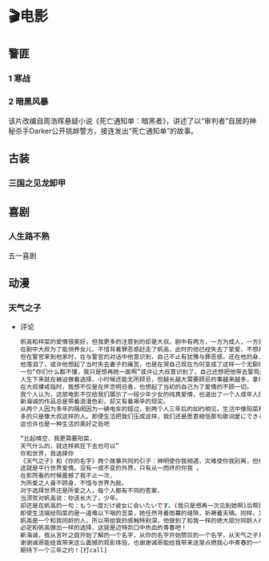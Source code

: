 # 🎬电影

## 警匪

### 1 寒战

### 2 暗黑风暴

该片改编自周浩晖悬疑小说《死亡通知单：暗黑者》，讲述了以“审判者”自居的神秘杀手Darker公开挑衅警方，接连发出“死亡通知单”的故事。







## 古装

### 三国之见龙卸甲





## 喜剧

### 人生路不熟

五一喜剧





## 动漫

### 天气之子





- 评论

  ```sh
  帆高和样菜的爱情很美好，但我更多的注意到的却是大叔。剧中有两方，一方为成人，一方则为少年，而在中间夹着一个大叔。
  在剧中大叔为了能领养女儿，不惜背着罪恶感赶走了帆高，此时的他已经失去了挚爱，不想再放弃另一个。
  但在警官来到他家时，在与警官的对话中他意识到，自己不止有犹豫与罪恶感，还在他的身上看到了自己的影子。
  他落泪了，或许他想起了当时失去妻子的痛苦，也是在哭自己现在为何变成了这样一个无聊的大人。
  一句“你们什么都不懂，我只是想再她一面啊”或许让大叔意识到了，自己还想把他带去警局是多么没有人情味的选择。
  人生下来就在被迫做着选择，小时候还能无所顾忌，但越长越大需要顾忌的事越来越多，拿得起，放得下。
  在大叔摸戒指时，我想不仅是在怀念明日香，也想起了当初的自己为了爱情的不顾一切。
  我个人认为，这部电影不仅给我们展示了一段少年少女的纯真爱情，也道出了一个人成年人的心酸，大叔这个角色对我来说真的挺成功的。
  新海诚的作品总是带着浪漫色彩，却又有着艰辛的现实。
  从两个人因为多年的隔阂因为一辆电车的错过，到两个人三年后的如约相见，生活中像阳菜和帆高这样的人并不多见，
  多的只是像大叔这样的人。即便生活把我们压成这样，我们还是愿意相信那句歌词愛にできることはまだあるよ，
  这也许也是一种生活的美好之处吧
  
  “比起晴空，我更需要阳菜，
  天气什么的，就这样疯狂下去也可以”
  你和世界，我选择你
  《天气之子》和《你的名字》两个故事共同的引子：神明使你我相遇，灾难使你我别离，但你我不顾一切，追寻彼此，喜欢彼此，
  这就是平行世界爱情，没有一成不变的外界，只有从一而终的你我 。
  在影院看的时候震撼了我不止一次，
  为所爱之人奋不顾身，不惜与世界为敌。
  对于选择世界还是所爱之人，每个人都有不同的答案，
  当须贺对帆高说：你该长大了，少年。
  却还是在帆高的一句：もう一度だけ彼女に会いたいです。(我只是想再一次见到她啊)后帮助帆高拦住警察
  即使生活端给阳菜的是一道难以下咽的苦菜，她任然寻着雨幕的缝隙，祈祷着天晴。同样，为了能够靠近心中的光，帆高也选择了义无反顾的奔赴远方。
  帆高是一个和我同龄的人，所以带给我的感触特别深，他做到了和我一样的绝大部分同龄人在现实生活中做不到的事，但如果让我选，
  必定和帆高做出一样的选择，这就是迈特凯口中热血的青春吧！
  新海诚，我从言叶之庭开始了解的一个名字，从你的名字开始赞叹的一个名字，从天气之子开始感谢的一个名字 ，
  谢谢诚哥能给我带来这么震撼的观影体验，也谢谢诚哥能给我带来逐渐点燃我心中青春的一个个故事！
  期待下一个三年之约！[打call]   
     
  ```

  







